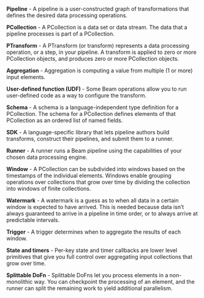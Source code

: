 <!--
Licensed under the Apache License, Version 2.0 (the "License");
you may not use this file except in compliance with the License.
You may obtain a copy of the License at

http://www.apache.org/licenses/LICENSE-2.0

Unless required by applicable law or agreed to in writing, software
distributed under the License is distributed on an "AS IS" BASIS,
WITHOUT WARRANTIES OR CONDITIONS OF ANY KIND, either express or implied.
See the License for the specific language governing permissions and
limitations under the License.
-->
**Pipeline** - A pipeline is a user-constructed graph of transformations that defines the desired data processing operations.

**PCollection** - A PCollection is a data set or data stream. The data that a pipeline processes is part of a PCollection.

**PTransform** - A PTransform (or transform) represents a data processing operation, or a step, in your pipeline. A transform is applied to zero or more PCollection objects, and produces zero or more PCollection objects.

**Aggregation** - Aggregation is computing a value from multiple (1 or more) input elements.

**User-defined function (UDF)** - Some Beam operations allow you to run user-defined code as a way to configure the transform.

**Schema** - A schema is a language-independent type definition for a PCollection. The schema for a PCollection defines elements of that PCollection as an ordered list of named fields.

**SDK** - A language-specific library that lets pipeline authors build transforms, construct their pipelines, and submit them to a runner.

**Runner** - A runner runs a Beam pipeline using the capabilities of your chosen data processing engine.

**Window** - A PCollection can be subdivided into windows based on the timestamps of the individual elements. Windows enable grouping operations over collections that grow over time by dividing the collection into windows of finite collections.

**Watermark** - A watermark is a guess as to when all data in a certain window is expected to have arrived. This is needed because data isn’t always guaranteed to arrive in a pipeline in time order, or to always arrive at predictable intervals.

**Trigger** - A trigger determines when to aggregate the results of each window.

**State and timers** - Per-key state and timer callbacks are lower level primitives that give you full control over aggregating input collections that grow over time.

**Splittable DoFn** - Splittable DoFns let you process elements in a non-monolithic way. You can checkpoint the processing of an element, and the runner can split the remaining work to yield additional parallelism.